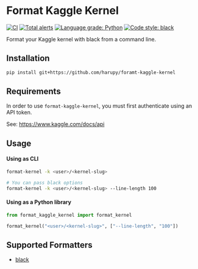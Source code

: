 # Format Kaggle Kernel

[![CI](https://github.com/harupy/format-kaggle-kernel/workflows/CI/badge.svg)](https://github.com/harupy/format-kaggle-kernel/actions?query=workflow%3ACI)
[![Total alerts](https://img.shields.io/lgtm/alerts/g/harupy/format-kaggle-kernel.svg?logo=lgtm&logoWidth=18)](https://lgtm.com/projects/g/harupy/format-kaggle-kernel/alerts/)
[![Language grade: Python](https://img.shields.io/lgtm/grade/python/g/harupy/format-kaggle-kernel.svg?logo=lgtm&logoWidth=18)](https://lgtm.com/projects/g/harupy/format-kaggle-kernel/context:python)
[![Code style: black](https://img.shields.io/badge/code%20style-black-000000.svg)](https://github.com/psf/black)

Format your Kaggle kernel with black from a command line.

## Installation

```bash
pip install git+https://github.com/harupy/foramt-kaggle-kernel
```

## Requirements

In order to use `format-kaggle-kernel`, you must first authenticate using an API token.

See: https://www.kaggle.com/docs/api

## Usage

#### Using as CLI

```bash
format-kernel -k <user>/<kernel-slug>

# You can pass black options
format-kernel -k <user>/<kernel-slug> --line-length 100
```

#### Using as a Python library

```python
from format_kaggle_kernel import format_kernel

format_kernel("<user>/<kernel-slug>", ["--line-length", "100"])
```

## Supported Formatters

- [black](https://github.com/psf/black)
